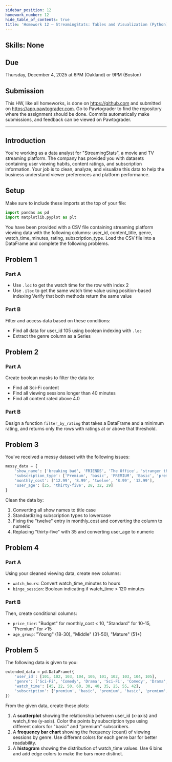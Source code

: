 ```yaml
---
sidebar_position: 12
homework_number: 12
hide_table_of_contents: true
title: 'Homework 12 — StreamingStats: Tables and Visualization (Python)'
---
```


## Skills: None

## Due

Thursday, December 4, 2025 at 6PM (Oakland) or 9PM (Boston)

## Submission

This HW, like all homeworks, is done on https://github.com and submitted on https://app.pawtograder.com. Go to Pawtograder to find the repository where the assignment should be done. Commits automatically make submissions, and feedback can be viewed on Pawtograder.

______________________________________________________________________

## Introduction

You're working as a data analyst for "StreamingStats", a movie and TV streaming platform. The company has provided you with datasets containing user viewing habits, content ratings, and subscription information. Your job is to clean, analyze, and visualize this data to help the business understand viewer preferences and platform performance.

## Setup

Make sure to include these imports at the top of your file:

```python
import pandas as pd
import matplotlib.pyplot as plt
```

You have been provided with a CSV file containing streaming platform viewing data with the following columns: user_id, content_title, genre, watch_time_minutes, rating, subscription_type. Load the CSV file into a DataFrame and complete the following problems.

## Problem 1

### Part A

- Use `.loc` to get the watch time for the row with index 2
- Use `.iloc` to get the same watch time value using position-based indexing
  Verify that both methods return the same value

### Part B

Filter and access data based on these conditions:

- Find all data for user_id 105 using boolean indexing with `.loc`
- Extract the genre column as a Series

## Problem 2

### Part A

Create boolean masks to filter the data to:

- Find all Sci-Fi content
- Find all viewing sessions longer than 40 minutes
- Find all content rated above 4.0

### Part B

Design a function `filter_by_rating` that takes a DataFrame and a minimum rating, and returns only the rows with ratings at or above that threshold.

## Problem 3

You've received a messy dataset with the following issues:

```python
messy_data = {
    'show_name': ['breaking bad', 'FRIENDS', 'The Office', 'stranger things', 'Breaking Bad'],
    'subscription_type': ['Premium', 'basic', 'PREMIUM', 'Basic', 'premium'],
    'monthly_cost': ['12.99', '8.99', 'twelve', '8.99', '12.99'],
    'user_age': [25, 'thirty-five', 28, 32, 29]
}
```

Clean the data by:

1. Converting all show names to title case
2. Standardizing subscription types to lowercase
3. Fixing the "twelve" entry in monthly_cost and converting the column to numeric
4. Replacing "thirty-five" with 35 and converting user_age to numeric

## Problem 4

### Part A

Using your cleaned viewing data, create new columns:

- `watch_hours`: Convert watch_time_minutes to hours
- `binge_session`: Boolean indicating if watch_time > 120 minutes

### Part B

Then, create conditional columns:

- `price_tier`: "Budget" for monthly_cost < 10, "Standard" for 10-15, "Premium" for >15
- `age_group`: "Young" (18-30), "Middle" (31-50), "Mature" (51+)

## Problem 5

The following data is given to you:

```python
extended_data = pd.DataFrame({
    'user_id': [101, 102, 103, 104, 105, 101, 102, 103, 104, 105],
    'genre': ['Sci-Fi', 'Comedy', 'Drama', 'Sci-Fi', 'Comedy', 'Drama', 'Sci-Fi', 'Comedy', 'Drama', 'Sci-Fi'],
    'watch_time': [45, 22, 50, 60, 30, 40, 35, 25, 55, 42],
    'subscription': ['premium', 'basic', 'premium', 'basic', 'premium', 'premium', 'basic', 'basic', 'premium', 'basic']
})
```

From the given data, create these plots:

1. A **scatterplot** showing the relationship between user_id (x-axis) and watch_time (y-axis). Color the points by subscription type using different colors for "basic" and "premium" subscribers.
2. A **frequency bar chart** showing the frequency (count) of viewing sessions by genre. Use different colors for each genre bar for better readability.
3. A **histogram** showing the distribution of watch_time values. Use 6 bins and add edge colors to make the bars more distinct.
